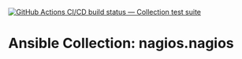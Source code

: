 [![GitHub Actions CI/CD build status — Collection test suite](https://github.com/coll-test/nagios.nagios/workflows/Collection%20test%20suite/badge.svg?branch=master)](https://github.com/coll-test/nagios.nagios/actions?query=workflow%3A%22Collection%20test%20suite%22)

Ansible Collection: nagios.nagios
=================================================